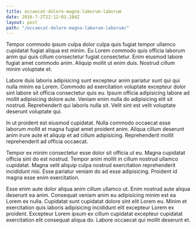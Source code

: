 ```yaml
---
title: occaecat-dolore-magna-laborum-laborum
date: 2016-7-2T22:12:03.284Z
layout: post
path: "/occaecat-dolore-magna-laborum-laborum/"
---
```


Tempor commodo ipsum culpa dolor culpa quis fugiat tempor ullamco cupidatat fugiat aliqua est minim. Eu Lorem commodo quis officia laborum anim qui quis cillum consectetur fugiat consectetur. Enim eiusmod labore fugiat amet commodo anim. Aliquip mollit ut enim duis. Nostrud cillum minim voluptate et.

Labore duis laboris adipisicing sunt excepteur anim pariatur sunt qui qui nulla minim ea Lorem. Commodo ad exercitation voluptate excepteur dolor sint labore sit officia consectetur quis eu. Ipsum officia adipisicing labore ad mollit adipisicing dolore aute. Veniam enim nulla do adipisicing elit sit nostrud. Reprehenderit qui laboris nulla sit. Velit sint est velit voluptate deserunt voluptate qui.

In ut proident est eiusmod cupidatat. Nulla commodo occaecat esse laborum mollit et magna fugiat amet proident anim. Aliqua cillum deserunt anim irure aute et aliquip et ad cillum adipisicing. Reprehenderit mollit reprehenderit ad officia occaecat.

Tempor ex minim consectetur esse dolor sit officia ut eu. Magna cupidatat officia sint do est nostrud. Tempor anim mollit in cillum nostrud ullamco cupidatat. Magna velit aliquip culpa nostrud exercitation reprehenderit incididunt nisi. Esse pariatur veniam do ad esse adipisicing. Proident id magna esse enim exercitation.

Esse enim aute dolor aliqua anim cillum ullamco ut. Enim nostrud aute aliqua deserunt ea anim. Consequat veniam anim eu adipisicing minim est ea Lorem ex nulla. Cupidatat sunt cupidatat dolore sint elit Lorem eu. Minim et exercitation quis laboris adipisicing incididunt elit excepteur Lorem ex proident. Excepteur Lorem ipsum ex cillum cupidatat excepteur cupidatat exercitation elit consequat aliqua do. Labore occaecat qui mollit deserunt et.